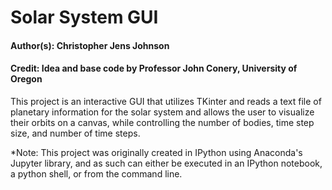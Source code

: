# Solar System GUI

#### Author(s): Christopher Jens Johnson
#### Credit: Idea and base code by Professor John Conery, University of Oregon

This project is an interactive GUI that utilizes TKinter and reads a text file of planetary information for the solar system and allows the user to visualize their orbits on a canvas, while controlling the number of bodies, time step size, and number of time steps.

*Note: This project was originally created in IPython using Anaconda's Jupyter library, and as such can either be executed in an IPython notebook, a python shell, or from the command line.
